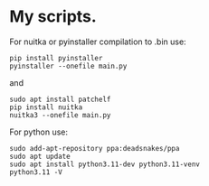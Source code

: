 # My scripts.
For nuitka or pyinstaller compilation to .bin use:
```
pip install pyinstaller
pyinstaller --onefile main.py
```
and
```
sudo apt install patchelf
pip install nuitka
nuitka3 --onefile main.py
```

For python use:

```
sudo add-apt-repository ppa:deadsnakes/ppa
sudo apt update
sudo apt install python3.11-dev python3.11-venv
python3.11 -V
```
